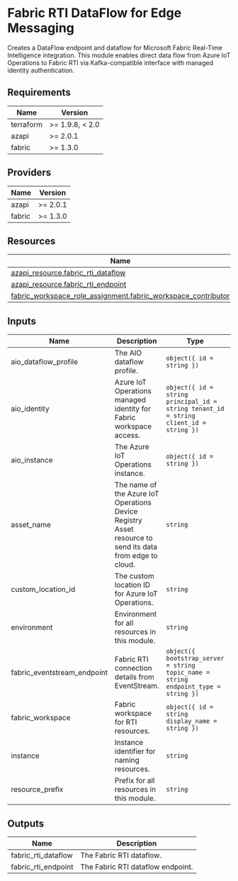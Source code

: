 <!-- BEGIN_TF_DOCS -->
<!-- markdown-table-prettify-ignore-start -->
# Fabric RTI DataFlow for Edge Messaging

Creates a DataFlow endpoint and dataflow for Microsoft Fabric Real-Time Intelligence integration.
This module enables direct data flow from Azure IoT Operations to Fabric RTI
via Kafka-compatible interface with managed identity authentication.

## Requirements

| Name | Version |
|------|---------|
| terraform | >= 1.9.8, < 2.0 |
| azapi | >= 2.0.1 |
| fabric | >= 1.3.0 |

## Providers

| Name | Version |
|------|---------|
| azapi | >= 2.0.1 |
| fabric | >= 1.3.0 |

## Resources

| Name | Type |
|------|------|
| [azapi_resource.fabric_rti_dataflow](https://registry.terraform.io/providers/azure/azapi/latest/docs/resources/resource) | resource |
| [azapi_resource.fabric_rti_endpoint](https://registry.terraform.io/providers/azure/azapi/latest/docs/resources/resource) | resource |
| [fabric_workspace_role_assignment.fabric_workspace_contributor](https://registry.terraform.io/providers/microsoft/fabric/latest/docs/resources/workspace_role_assignment) | resource |

## Inputs

| Name | Description | Type | Default | Required |
|------|-------------|------|---------|:--------:|
| aio\_dataflow\_profile | The AIO dataflow profile. | ```object({ id = string })``` | n/a | yes |
| aio\_identity | Azure IoT Operations managed identity for Fabric workspace access. | ```object({ id = string principal_id = string tenant_id = string client_id = string })``` | n/a | yes |
| aio\_instance | The Azure IoT Operations instance. | ```object({ id = string })``` | n/a | yes |
| asset\_name | The name of the Azure IoT Operations Device Registry Asset resource to send its data from edge to cloud. | `string` | n/a | yes |
| custom\_location\_id | The custom location ID for Azure IoT Operations. | `string` | n/a | yes |
| environment | Environment for all resources in this module. | `string` | n/a | yes |
| fabric\_eventstream\_endpoint | Fabric RTI connection details from EventStream. | ```object({ bootstrap_server = string topic_name = string endpoint_type = string })``` | n/a | yes |
| fabric\_workspace | Fabric workspace for RTI resources. | ```object({ id = string display_name = string })``` | n/a | yes |
| instance | Instance identifier for naming resources. | `string` | n/a | yes |
| resource\_prefix | Prefix for all resources in this module. | `string` | n/a | yes |

## Outputs

| Name | Description |
|------|-------------|
| fabric\_rti\_dataflow | The Fabric RTI dataflow. |
| fabric\_rti\_endpoint | The Fabric RTI dataflow endpoint. |
<!-- markdown-table-prettify-ignore-end -->
<!-- END_TF_DOCS -->
